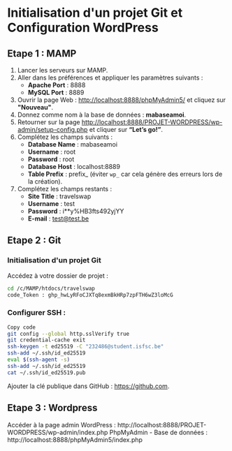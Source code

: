 # Initialisation d'un projet Git et Configuration WordPress

## Etape 1 : MAMP

1. Lancer les serveurs sur MAMP.
2. Aller dans les préférences et appliquer les paramètres suivants :
   - **Apache Port** : 8888
   - **MySQL Port** : 8889
3. Ouvrir la page Web : [http://localhost:8888/phpMyAdmin5/](http://localhost:8888/phpMyAdmin5/) et cliquez sur **"Nouveau"**.
4. Donnez comme nom à la base de données : **mabaseamoi**.
5. Retourner sur la page [http://localhost:8888/PROJET-WORDPRESS/wp-admin/setup-config.php](http://localhost:8888/PROJET-WORDPRESS/wp-admin/setup-config.php) et cliquer sur **“Let’s go!”**.
6. Complétez les champs suivants :
   - **Database Name** : mabaseamoi
   - **Username** : root
   - **Password** : root
   - **Database Host** : localhost:8889
   - **Table Prefix** : prefix_ (éviter `wp_` car cela génère des erreurs lors de la création).
7. Complétez les champs restants :
   - **Site Title** : travelswap
   - **Username** : test
   - **Password** : i\*\*y%HB3fts492yjYY
   - **E-mail** : test@test.be

## Etape 2 : Git

### Initialisation d'un projet Git

Accédez à votre dossier de projet :

```bash
cd /c/MAMP/htdocs/travelswap
code_Token : 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
```

### Configurer SSH :

```bash
Copy code
git config --global http.sslVerify true
git credential-cache exit
ssh-keygen -t ed25519 -C "232486@student.isfsc.be"
ssh-add ~/.ssh/id_ed25519
eval $(ssh-agent -s)
ssh-add ~/.ssh/id_ed25519
cat ~/.ssh/id_ed25519.pub
```

Ajouter la clé publique dans GitHub : https://github.com.

## Etape 3 : Wordpress

Accéder à la page admin WordPress : http://localhost:8888/PROJET-WORDPRESS/wp-admin/index.php
PhpMyAdmin - Base de données : http://localhost:8888/phpMyAdmin5/index.php
